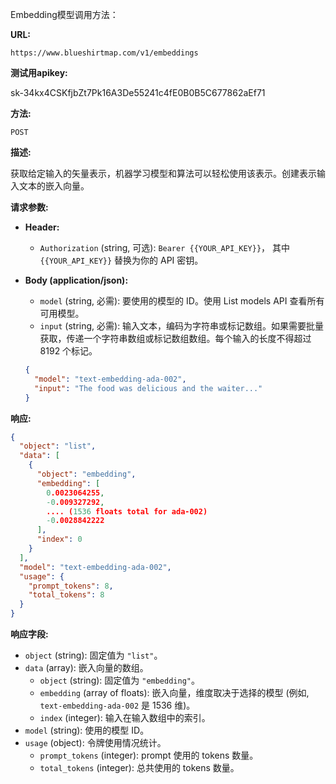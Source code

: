 Embedding模型调用方法：

**URL:**

```
https://www.blueshirtmap.com/v1/embeddings
```


**测试用apikey:**


sk-34kx4CSKfjbZt7Pk16A3De55241c4fE0B0B5C677862aEf71

**方法:**

```
POST
```

**描述:**

获取给定输入的矢量表示，机器学习模型和算法可以轻松使用该表示。创建表示输入文本的嵌入向量。

**请求参数:**

*   **Header:**
    *   `Authorization` (string, 可选):  `Bearer {{YOUR_API_KEY}}`， 其中 `{{YOUR_API_KEY}}` 替换为你的 API 密钥。

*   **Body (application/json):**
    *   `model` (string, 必需): 要使用的模型的 ID。使用 List models API 查看所有可用模型。
    *   `input` (string, 必需):  输入文本，编码为字符串或标记数组。如果需要批量获取，传递一个字符串数组或标记数组数组。每个输入的长度不得超过 8192 个标记。

    ```json
    {
      "model": "text-embedding-ada-002",
      "input": "The food was delicious and the waiter..."
    }
    ```

**响应:**

```json
{
  "object": "list",
  "data": [
    {
      "object": "embedding",
      "embedding": [
        0.0023064255,
        -0.009327292,
        .... (1536 floats total for ada-002)
        -0.0028842222
      ],
      "index": 0
    }
  ],
  "model": "text-embedding-ada-002",
  "usage": {
    "prompt_tokens": 8,
    "total_tokens": 8
  }
}
```

**响应字段:**

*   `object` (string):  固定值为 `"list"`。
*   `data` (array): 嵌入向量的数组。
    *   `object` (string):  固定值为 `"embedding"`。
    *   `embedding` (array of floats): 嵌入向量，维度取决于选择的模型 (例如, `text-embedding-ada-002` 是 1536 维)。
    *   `index` (integer): 输入在输入数组中的索引。
*   `model` (string):  使用的模型 ID。
*   `usage` (object): 令牌使用情况统计。
    *   `prompt_tokens` (integer):  prompt 使用的 tokens 数量。
    *   `total_tokens` (integer):  总共使用的 tokens 数量。